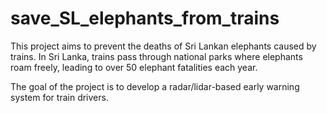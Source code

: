 # save_SL_elephants_from_trains

This project aims to prevent the deaths of Sri Lankan elephants caused by trains. In Sri Lanka, trains pass through national parks where elephants roam freely, leading to over 50 elephant fatalities each year.

The goal of the project is to develop a radar/lidar-based early warning system for train drivers.
